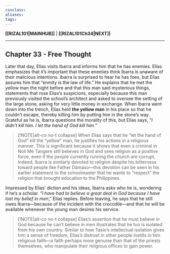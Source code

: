 ```yaml
---
cssclass:
aliases:
tags:
---
```

**[[RIZAL101|MAINHUB]]** | **[[RIZAL101Ch34|NEXT]]**

---
## Chapter 33 - Free Thought
Later that day, Elías visits Ibarra and informs him that he has enemies. Elías emphasizes that it’s important that these enemies think Ibarra is unaware of their malicious intentions. Ibarra is surprised to hear he has foes, but Elías assures him that “enmity is the law of life.” He explains that he met the yellow man the night before and that this man said mysterious things, statements that rose Elías’s suspicions, especially because this man previously visited the school’s architect and asked to oversee the setting of the large stone, asking for very little money in exchange. When Ibarra went down into the trench, Elías held **the yellow man** in his place so that he couldn’t escape, thereby killing him by putting him in the stone’s way. Grateful as he is, Ibarra questions the morality of this, but Elías says, “*I didn’t kill him. I let the hand of God kill him.*”

>[!NOTE|alt-co no-t collapse]
> When Elías says that he “let the hand of God” kill the “yellow” man, he justifies his actions in a religious manner. This is significant because it shows that even a criminal in Noli Me Tangere still believes in God and sees religion as a positive force, even if the people currently running the church are corrupt. Indeed, Ibarra is similarly devoted to religion despite his bitterness toward people like Father Dámaso—this devotion can be seen in his earlier statement to the schoolmaster that he wants to “respect” the religion that brought education to the Philippines.

Impressed by Elías’ diction and his ideas, Ibarra asks who he is, wondering if he’s a scholar. “*I have had to believe a great deal in God because I have lost my belief in men*,” Elías replies. Before leaving, he says that he still owes Ibarra—because of the incident with the crocodile—and that he will be available whenever the young man desires his service.

>[!NOTE|alt-co no-t collapse]
> Elías’s assertion that he must believe in God because he can’t believe in men illustrates that he too is isolated from his own country. Similar to how Tasio’s intellectual isolation gives him a sense of freedom, Elías’s distrust in other people instills in him religious faith—a faith perhaps more genuine than that of the priests themselves, who manipulate their religious offices to gain power.